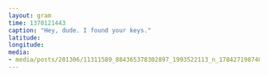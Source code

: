 ```yaml
---
layout: gram
time: 1370121443
caption: "Hey, dude. I found your keys."
latitude: 
longitude: 
media:
- media/posts/201306/11311589_884365378302897_1993522113_n_17842719874000351.jpg
---
```

